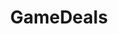 ---
title: GameDeals
crosslinks:
- GameDealsMeta
- Games
- patientgamers
- pcmasterrace
- indiegameswap
- pcgaming
- Steam
- IAmA
- buildapcsales
- ShouldIbuythisgame
- Vive
- titanfall
- FreeGameFindings
- PS4
- masseffect
- gaming
- SteamGameSwap
- thedivision
- PS4Deals
- GameDealsFree
---